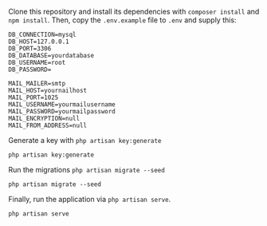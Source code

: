 Clone this repository and install its dependencies with `composer install` and `npm install`. Then, copy the `.env.example` file to `.env` and supply this:

```
DB_CONNECTION=mysql
DB_HOST=127.0.0.1
DB_PORT=3306
DB_DATABASE=yourdatabase
DB_USERNAME=root
DB_PASSWORD=

MAIL_MAILER=smtp
MAIL_HOST=yournailhost
MAIL_PORT=1025
MAIL_USERNAME=yourmailusername
MAIL_PASSWORD=yourmailpassword
MAIL_ENCRYPTION=null
MAIL_FROM_ADDRESS=null
```

Generate a key with `php artisan key:generate`

```
php artisan key:generate
```

Run the migrations `php artisan migrate --seed`

```
php artisan migrate --seed
```


Finally, run the application via `php artisan serve`.

```
php artisan serve
```